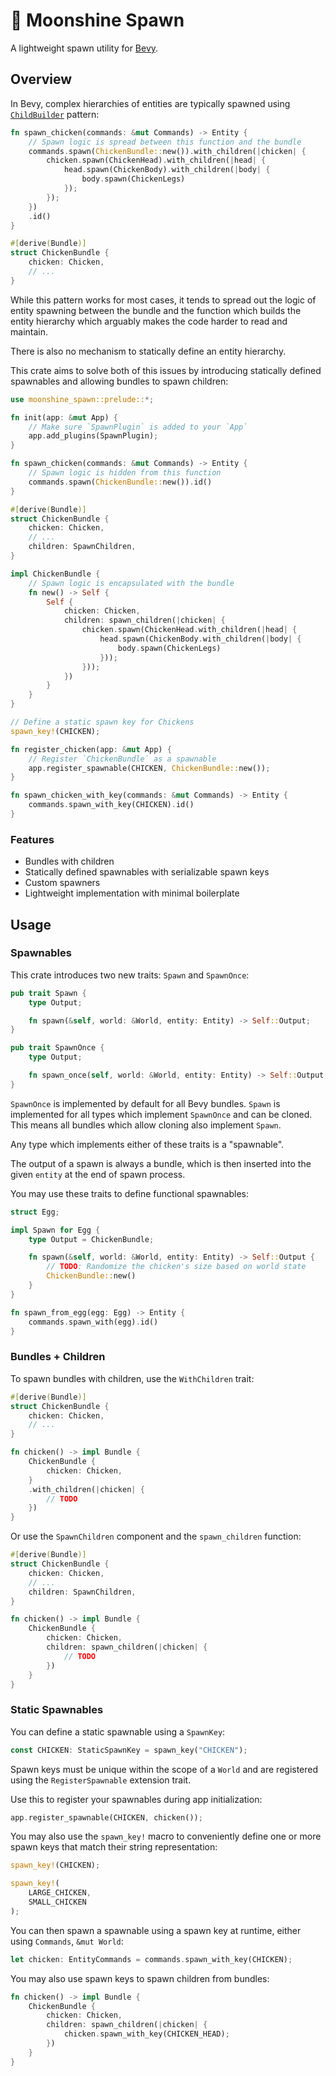 # 🥚 Moonshine Spawn

A lightweight spawn utility for [Bevy](https://bevyengine.org/).

## Overview

In Bevy, complex hierarchies of entities are typically spawned using [`ChildBuilder`](https://docs.rs/bevy/latest/bevy/prelude/struct.ChildBuilder.html) pattern:

```rust
fn spawn_chicken(commands: &mut Commands) -> Entity {
    // Spawn logic is spread between this function and the bundle
    commands.spawn(ChickenBundle::new()).with_children(|chicken| {
        chicken.spawn(ChickenHead).with_children(|head| {
            head.spawn(ChickenBody).with_children(|body| {
                body.spawn(ChickenLegs)
            });
        });
    })
    .id()
}

#[derive(Bundle)]
struct ChickenBundle {
    chicken: Chicken,
    // ...
}
```

While this pattern works for most cases, it tends to spread out the logic of entity spawning between the bundle and the function which builds the entity hierarchy which arguably makes the code harder to read and maintain.

There is also no mechanism to statically define an entity hierarchy.

This crate aims to solve both of this issues by introducing statically defined spawnables and allowing bundles to spawn children:

```rust
use moonshine_spawn::prelude::*;

fn init(app: &mut App) {
    // Make sure `SpawnPlugin` is added to your `App`
    app.add_plugins(SpawnPlugin);
}

fn spawn_chicken(commands: &mut Commands) -> Entity {
    // Spawn logic is hidden from this function
    commands.spawn(ChickenBundle::new()).id()
}

#[derive(Bundle)]
struct ChickenBundle {
    chicken: Chicken,
    // ...
    children: SpawnChildren,
}

impl ChickenBundle {
    // Spawn logic is encapsulated with the bundle
    fn new() -> Self {
        Self {
            chicken: Chicken,
            children: spawn_children(|chicken| {
                chicken.spawn(ChickenHead.with_children(|head| {
                    head.spawn(ChickenBody.with_children(|body| {
                        body.spawn(ChickenLegs)
                    }));
                }));
            })
        }
    }
}

// Define a static spawn key for Chickens
spawn_key!(CHICKEN);

fn register_chicken(app: &mut App) {
    // Register `ChickenBundle` as a spawnable
    app.register_spawnable(CHICKEN, ChickenBundle::new());
}

fn spawn_chicken_with_key(commands: &mut Commands) -> Entity {
    commands.spawn_with_key(CHICKEN).id()
}
```

### Features
- Bundles with children
- Statically defined spawnables with serializable spawn keys
- Custom spawners
- Lightweight implementation with minimal boilerplate

## Usage

### Spawnables

This crate introduces two new traits: `Spawn` and `SpawnOnce`:

```rust
pub trait Spawn {
    type Output;

    fn spawn(&self, world: &World, entity: Entity) -> Self::Output;
}
```

```rust
pub trait SpawnOnce {
    type Output;

    fn spawn_once(self, world: &World, entity: Entity) -> Self::Output;
}
```

`SpawnOnce` is implemented by default for all Bevy bundles. `Spawn` is implemented for all types which implement `SpawnOnce` and can be cloned. This means all bundles which allow cloning also implement `Spawn`.

Any type which implements either of these traits is a "spawnable".

The output of a spawn is always a bundle, which is then inserted into the given `entity` at the end of spawn process.

You may use these traits to define functional spawnables:
```rust
struct Egg;

impl Spawn for Egg {
    type Output = ChickenBundle;

    fn spawn(&self, world: &World, entity: Entity) -> Self::Output {
        // TODO: Randomize the chicken's size based on world state
        ChickenBundle::new()
    }
}

fn spawn_from_egg(egg: Egg) -> Entity {
    commands.spawn_with(egg).id()
}
```

### Bundles + Children

To spawn bundles with children, use the `WithChildren` trait:

```rust
#[derive(Bundle)]
struct ChickenBundle {
    chicken: Chicken,
    // ...
}

fn chicken() -> impl Bundle {
    ChickenBundle {
        chicken: Chicken,
    }
    .with_children(|chicken| {
        // TODO
    })
}
```

Or use the `SpawnChildren` component and the `spawn_children` function:

```rust
#[derive(Bundle)]
struct ChickenBundle {
    chicken: Chicken,
    // ...
    children: SpawnChildren,
}

fn chicken() -> impl Bundle {
    ChickenBundle {
        chicken: Chicken,
        children: spawn_children(|chicken| {
            // TODO
        })
    }
}
```

### Static Spawnables

You can define a static spawnable using a `SpawnKey`:
```rust
const CHICKEN: StaticSpawnKey = spawn_key("CHICKEN");
```

Spawn keys must be unique within the scope of a `World` and are registered using the `RegisterSpawnable` extension trait.

Use this to register your spawnables during app initialization:

```rust
app.register_spawnable(CHICKEN, chicken());
```

You may also use the `spawn_key!` macro to conveniently define one or more spawn keys that match their string representation:

```rust
spawn_key!(CHICKEN);

spawn_key!(
    LARGE_CHICKEN,
    SMALL_CHICKEN
);
```

You can then spawn a spawnable using a spawn key at runtime, either using `Commands`, `&mut World`:

```rust
let chicken: EntityCommands = commands.spawn_with_key(CHICKEN);
```

You may also use spawn keys to spawn children from bundles:

```rust
fn chicken() -> impl Bundle {
    ChickenBundle {
        chicken: Chicken,
        children: spawn_children(|chicken| {
            chicken.spawn_with_key(CHICKEN_HEAD);
        })
    }
}
```